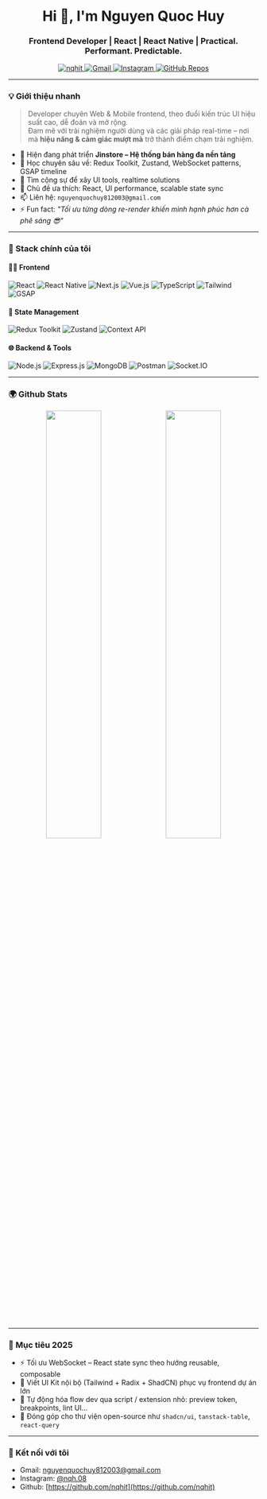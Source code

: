 <h1 align="center">Hi 👋, I'm Nguyen Quoc Huy</h1>
<h3 align="center">Frontend Developer | React | React Native | Practical. Performant. Predictable.</h3>

<p align="center">
  <a href="https://github.com/nqhit" target="_blank">
    <img src="https://komarev.com/ghpvc/?username=nqhit&label=Profile%20views&color=0e75b6&style=flat" alt="nqhit" />
  </a>
  <a href="mailto:nguyenquochuy812003@gmail.com">
    <img alt="Gmail" src="https://img.shields.io/badge/Gmail-%23D14836.svg?style=flat&logo=gmail&logoColor=white" />
  </a>
  <a href="https://www.instagram.com/nqh.08/">
    <img alt="Instagram" src="https://img.shields.io/badge/@nqh.08-%23E4405F.svg?style=flat&logo=instagram&logoColor=white" />
  </a>
  <a href="https://github.com/nqhit?tab=repositories">
    <img alt="GitHub Repos" src="https://badgen.net/github/repo-count/nqhit" />
  </a>
</p>

---

### 💡 Giới thiệu nhanh

> Developer chuyên Web & Mobile frontend, theo đuổi kiến trúc UI hiệu suất cao, dễ đoán và mở rộng.  
> Đam mê với trải nghiệm người dùng và các giải pháp real-time – nơi mà **hiệu năng & cảm giác mượt mà** trở thành điểm chạm trải nghiệm.

- 🔭 Hiện đang phát triển **Jinstore – Hệ thống bán hàng đa nền tảng**
- 🌱 Học chuyên sâu về: Redux Toolkit, Zustand, WebSocket patterns, GSAP timeline
- 🤝 Tìm cộng sự để xây UI tools, realtime solutions
- 💬 Chủ đề ưa thích: React, UI performance, scalable state sync
- 📫 Liên hệ: `nguyenquochuy812003@gmail.com`
- ⚡ Fun fact: *"Tối ưu từng dòng re-render khiến mình hạnh phúc hơn cà phê sáng 😎"*

---

### 🔧 Stack chính của tôi

#### 👨‍💻 Frontend

![React](https://img.shields.io/badge/-React-61DAFB?logo=react&logoColor=black&style=flat)
![React Native](https://img.shields.io/badge/-React%20Native-61DAFB?logo=react&logoColor=black&style=flat)
![Next.js](https://img.shields.io/badge/-Next.js-000?logo=nextdotjs&style=flat)
![Vue.js](https://img.shields.io/badge/-Vue.js-42b883?logo=vue.js&logoColor=white&style=flat)
![TypeScript](https://img.shields.io/badge/-TypeScript-3178c6?logo=typescript&logoColor=white&style=flat)
![Tailwind](https://img.shields.io/badge/-Tailwind-38bdf8?logo=tailwindcss&logoColor=white&style=flat)
![GSAP](https://img.shields.io/badge/-GSAP-88ce02?logo=greensock&logoColor=white&style=flat)

#### 🧠 State Management

![Redux Toolkit](https://img.shields.io/badge/-Redux_Toolkit-764abc?logo=redux&logoColor=white&style=flat)
![Zustand](https://img.shields.io/badge/-Zustand-000000?style=flat&logo=Zustand&logoColor=white)
![Context API](https://img.shields.io/badge/-Context_API-764abc?style=flat&logo=react&logoColor=white)

#### 🌐 Backend & Tools

![Node.js](https://img.shields.io/badge/-Node.js-43853d?logo=node.js&logoColor=white&style=flat)
![Express.js](https://img.shields.io/badge/-Express-000000?logo=express&logoColor=white&style=flat)
![MongoDB](https://img.shields.io/badge/-MongoDB-47a248?logo=mongodb&logoColor=white&style=flat)
![Postman](https://img.shields.io/badge/-Postman-ff6c37?logo=postman&logoColor=white&style=flat)
![Socket.IO](https://img.shields.io/badge/-WebSocket%2Fsocket.io-010101?logo=socket.io&logoColor=white&style=flat)

---

### 🌍 Github Stats

<p align="center">
  <img src="https://github-readme-stats.vercel.app/api?username=nqhit&show_icons=true&theme=tokyonight&hide=stars" width="47%" />
  <img src="https://github-readme-stats.vercel.app/api/top-langs/?username=nqhit&layout=compact&theme=tokyonight" width="47%" />
</p>

---

### 📌 Mục tiêu 2025

- ⚡ Tối ưu WebSocket – React state sync theo hướng reusable, composable
- 🚀 Viết UI Kit nội bộ (Tailwind + Radix + ShadCN) phục vụ frontend dự án lớn
- 🧩 Tự động hóa flow dev qua script / extension nhỏ: preview token, breakpoints, lint UI...
- 💎 Đóng góp cho thư viện open-source như `shadcn/ui`, `tanstack-table`, `react-query`

---

### 🔗 Kết nối với tôi

- Gmail: [nguyenquochuy812003@gmail.com](mailto:nguyenquochuy812003@gmail.com)
- Instagram: [@nqh.08](https://www.instagram.com/nqh.08/)
- Github: [https://github.com/nqhit](https://github.com/nqhit)
